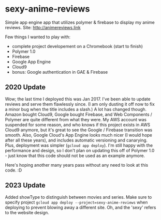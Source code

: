 # sexy-anime-reviews
Simple app engine app that utilizes polymer & firebase to display my anime reviews.
Site: http://animereviews.link

Few things I wanted to play with:
* complete project developement on a Chromebook (start to finish)
* Polymer 1.0
* Firebase
* Google App Engine
* Cloud9
* bonus: Google authentication in GAE & Firebase


## 2020 Update
Wow; the last time I deployed this was Jan 2017. I've been able to update reviews and serve them flawlessly since. (I am only dusting it off now to fix a minor bug when the title includes a slash.) A lot has changed though. Amazon bought Cloud9, Google bought Firebase, and Web Components / Polymer are quite different from what they were. My AWS account was suspended for some reason, and who knows if this project exists in AWS Cloud9 anymore, but it's great to see the Google / Firebase transition was smooth. Also, Google Cloud's App Engine looks much nicer (I would hope after all these years), and includes automatic versioning and canarying. Plus, deployment was simpler (`gcloud app deploy`). I'm still happy with the performance and design, so I don't plan on updating this off of Polymer 1.0 - just know that this code should not be used as an example anymore.

Here's hoping another many years pass without any need to look at this code. :D

## 2023 Update
Added showType to distinguish between movies and series. Make sure to specify project `gcloud app deploy --project=sexy-anime-reviews` when deploying to prevent blowing away a different site. Oh, and the 'sexy' refers to the website design.
